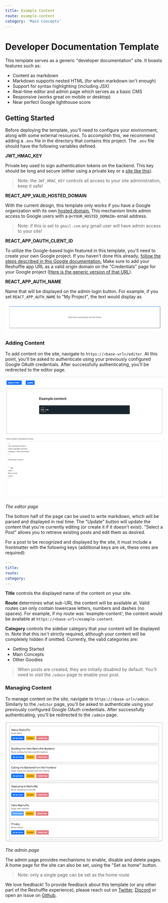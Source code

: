 ```yaml
---
title: Example Content
route: example-content
category: 'Main Concepts'
---
```


# Developer Documentation Template

This template serves as a generic "developer documentation" site. It boasts features such as:

* Content as markdown
* Markdown supports nested HTML (for when markdown isn't enough)
* Support for syntax highlighting (including JSX)
* Real-time editor and admin page which serves as a basic CMS
* Responsive (works great on mobile or desktop)
* Near perfect Google lighthouse score

## Getting Started

Before deploying the template, you'll need to configure your environment, along with some external resources. To accomplish this, we recommend adding a `.env` file in the directory that contains this project. The `.env` file should have the following variables defined.

**JWT_HMAC_KEY**

Private key used to sign authentication tokens on the backend. This key should be long and secure (either using a private key or a [site like this](https://www.uuidgenerator.net/)). 

> Note: the `JWT_HMAC_KEY` controls all access to your site administration, keep it safe!


**REACT_APP_VALID_HOSTED_DOMAIN**

With the current design, this template only works if you have a Google organization with its own [hosted domain.](https://developers.google.com/identity/protocols/OpenIDConnect#hd-param) This mechanism limits admin access to Google users with a `@<YOUR_HOSTED_DOMAIN>` email address.

> Note: if this is set to `gmail.com` any gmail user will have admin access to your site!


**REACT_APP_OAUTH_CLIENT_ID**

To utilize the Google-based login featured in this template, you'll need to create your own Google project. If you haven't done this already, [follow the steps described in this Google documentation.](https://developers.google.com/identity/protocols/OAuth2) Make sure to add your Reshuffle app URL as a valid origin domain on the "Credentials" page for your Google project ([Here is the generic version of that URL](https://console.developers.google.com/apis/credentials/oauthclient/)). 



**REACT_APP_AUTH_NAME**

Name that will be displayed on the admin login button. For example, if you set `REACT_APP_AUTH_NAME` to "My Project", the text would display as

![](https://raw.githubusercontent.com/binaris/dev-docs-content/master/assets/auth-button-example.png)


### Adding Content

To add content on the site, navigate to `https://<base-url>/editor`. At this point, you'll be asked to authenticate using your previously configured Google OAuth credentials. After successfully authenticating, you'll be redirected to the editor page.

![](https://raw.githubusercontent.com/binaris/dev-docs-content/master/assets/dev-editor-screen.png)

_The editor page_

The bottom half of the page can be used to write markdown, which will be parsed and displayed in real time. The "Update" button will update the content that you're currently editing (or create it if it doesn't exist). "Select a Post" allows you to retrieve existing posts and edit them as desired.

For a post to be recognized and displayed by the site, it must include a frontmatter with the following keys (additional keys are ok, these ones are required):

```yaml
---
title:
route:
category:
---
```

**Title** controls the displayed name of the content on your site. 

**Route** determines what sub-URL the content will be available at. Valid routes can only contain lowercase letters, numbers and dashes (no spaces). For example, if my route was 'example-content', the content would be available at `https://<base-url>/example-content`.

**Category** controls the sidebar category that your content will be displayed in. Note that this isn't strictly required, although your content will be completely hidden if omitted. Currently, the valid categories are:

* Getting Started
* Main Concepts
* Other Goodies


> When posts are created, they are initially disabled by default. You'll need to visit the `/admin` page to enable your post.

### Managing Content

To manage content on the site, navigate to `https://<base-url>/admin`. Similarly to the `/editor` page, you'll be asked to authenticate using your previously configured Google OAuth credentials. After successfully authenticating, you'll be redirected to the `/admin` page.

![](https://raw.githubusercontent.com/binaris/dev-docs-content/master/assets/dev-admin-screen.png)

_The admin page_

The admin page provides mechanisms to enable, disable and delete pages. A home page for the site can also be set, using the "Set as home" button.

> Note: only a single page can be set as the home route


We love feedback! To provide feedback about this template (or any other part of the Reshuffle experience), please reach out on [Twitter](https://twitter.com/reshufflehq), [Discord](https://discord.gg/M8CC5hy) or open an issue on [Github](https://github.com/reshufflehq).


<br />
